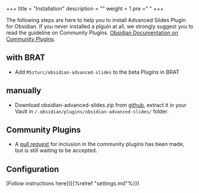 +++
title = "Installation"
description = ""
weight = 1
pre ="<i class='fa fa-wrench' ></i> "
+++

The following steps are here to help you to install Advanced Slides Plugin for Obsidian. If you never installed a plguin at all, we strongly suggest you to read the guideline on Community Plugins. [Obsidian Documentation on Community Plugins](https://help.obsidian.md/Advanced+topics/Community+plugins).
<!--more-->

## with BRAT
* Add `MSzturc/obsidian-advanced-slides` to the beta Plugins in BRAT

## manually
* Download obsidian-advanced-slides.zip from [github](https://github.com/MSzturc/obsidian-advanced-slides/releases), extract it in your Vault in  `/.obsidian/plugins/obsidian-advanced-slides/` folder.

## Community Plugins
* A [pull request](https://github.com/obsidianmd/obsidian-releases/pull/682) for inclusion in the community plugins has been made, but is still waiting to be accepted.

## Configuration

[Follow instructions here]({{%relref "settings.md"%}})
